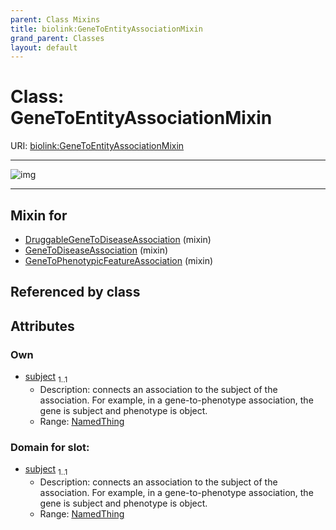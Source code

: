 ```yaml
---
parent: Class Mixins
title: biolink:GeneToEntityAssociationMixin
grand_parent: Classes
layout: default
---
```


# Class: GeneToEntityAssociationMixin




URI: [biolink:GeneToEntityAssociationMixin](https://w3id.org/biolink/vocab/GeneToEntityAssociationMixin)


---

![img](https://yuml.me/diagram/nofunky;dir:TB/class/[GeneOrGeneProduct]%3Csubject%201..1-++[GeneToEntityAssociationMixin],[GeneToPhenotypicFeatureAssociation]uses%20-.-%3E[GeneToEntityAssociationMixin],[GeneToDiseaseAssociation]uses%20-.-%3E[GeneToEntityAssociationMixin],[DruggableGeneToDiseaseAssociation]uses%20-.-%3E[GeneToEntityAssociationMixin],[GeneToPhenotypicFeatureAssociation],[GeneToDiseaseAssociation],[GeneOrGeneProduct],[DruggableGeneToDiseaseAssociation])

---


## Mixin for

 * [DruggableGeneToDiseaseAssociation](DruggableGeneToDiseaseAssociation.md) (mixin) 
 * [GeneToDiseaseAssociation](GeneToDiseaseAssociation.md) (mixin) 
 * [GeneToPhenotypicFeatureAssociation](GeneToPhenotypicFeatureAssociation.md) (mixin) 

## Referenced by class


## Attributes


### Own

 * [subject](subject.md)  <sub>1..1</sub>
     * Description: connects an association to the subject of the association. For example, in a gene-to-phenotype association, the gene is subject and phenotype is object.
     * Range: [NamedThing](NamedThing.md)

### Domain for slot:

 * [subject](subject.md)  <sub>1..1</sub>
     * Description: connects an association to the subject of the association. For example, in a gene-to-phenotype association, the gene is subject and phenotype is object.
     * Range: [NamedThing](NamedThing.md)
